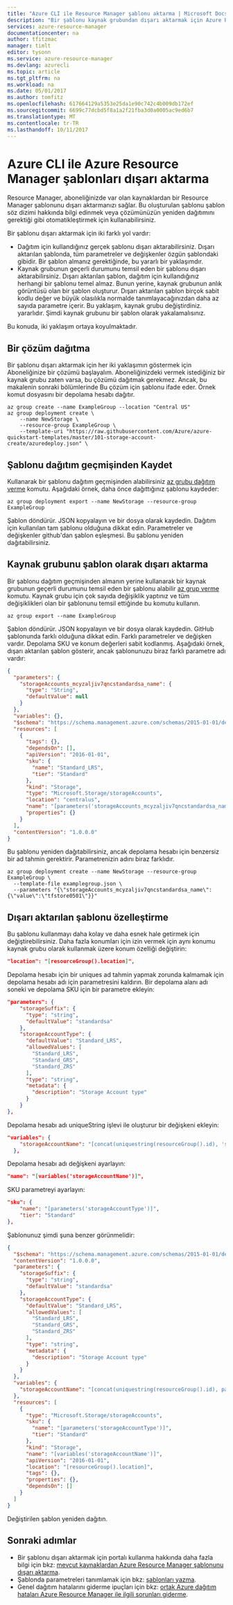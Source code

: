 ```yaml
---
title: "Azure CLI ile Resource Manager şablonu aktarma | Microsoft Docs"
description: "Bir şablonu kaynak grubundan dışarı aktarmak için Azure Resource Manager ve Azure CLI kullanın."
services: azure-resource-manager
documentationcenter: na
author: tfitzmac
manager: timlt
editor: tysonn
ms.service: azure-resource-manager
ms.devlang: azurecli
ms.topic: article
ms.tgt_pltfrm: na
ms.workload: na
ms.date: 05/01/2017
ms.author: tomfitz
ms.openlocfilehash: 617664129a5353e25da1e90c742c4b009db172ef
ms.sourcegitcommit: 6699c77dcbd5f8a1a2f21fba3d0a0005ac9ed6b7
ms.translationtype: MT
ms.contentlocale: tr-TR
ms.lasthandoff: 10/11/2017
---
```

# <a name="export-azure-resource-manager-templates-with-azure-cli"></a>Azure CLI ile Azure Resource Manager şablonları dışarı aktarma

Resource Manager, aboneliğinizde var olan kaynaklardan bir Resource Manager şablonunu dışarı aktarmanızı sağlar. Bu oluşturulan şablonu şablon söz dizimi hakkında bilgi edinmek veya çözümünüzün yeniden dağıtımını gerektiği gibi otomatikleştirmek için kullanabilirsiniz.

Bir şablonu dışarı aktarmak için iki farklı yol vardır:

* Dağıtım için kullandığınız gerçek şablonu dışarı aktarabilirsiniz. Dışarı aktarılan şablonda, tüm parametreler ve değişkenler özgün şablondaki gibidir. Bir şablon almanız gerektiğinde, bu yararlı bir yaklaşımdır.
* Kaynak grubunun geçerli durumunu temsil eden bir şablonu dışarı aktarabilirsiniz. Dışarı aktarılan şablon, dağıtım için kullandığınız herhangi bir şablonu temel almaz. Bunun yerine, kaynak grubunun anlık görüntüsü olan bir şablon oluşturur. Dışarı aktarılan şablon birçok sabit kodlu değer ve büyük olasılıkla normalde tanımlayacağınızdan daha az sayıda parametre içerir. Bu yaklaşım, kaynak grubu değiştirdiniz. yararlıdır. Şimdi kaynak grubunu bir şablon olarak yakalamalısınız.

Bu konuda, iki yaklaşım ortaya koyulmaktadır.

## <a name="deploy-a-solution"></a>Bir çözüm dağıtma

Bir şablonu dışarı aktarmak için her iki yaklaşımın göstermek için Aboneliğinize bir çözümü başlayalım. Aboneliğinizdeki vermek istediğiniz bir kaynak grubu zaten varsa, bu çözümü dağıtmak gerekmez. Ancak, bu makalenin sonraki bölümlerinde Bu çözüm için şablonu ifade eder. Örnek komut dosyasını bir depolama hesabı dağıtır.

```azurecli
az group create --name ExampleGroup --location "Central US"
az group deployment create \
    --name NewStorage \
    --resource-group ExampleGroup \
    --template-uri "https://raw.githubusercontent.com/Azure/azure-quickstart-templates/master/101-storage-account-create/azuredeploy.json" \
```  

## <a name="save-template-from-deployment-history"></a>Şablonu dağıtım geçmişinden Kaydet

Kullanarak bir şablonu dağıtım geçmişinden alabilirsiniz [az grubu dağıtım verme](/cli/azure/group/deployment#export) komutu. Aşağıdaki örnek, daha önce dağıttığınız şablonu kaydeder:

```azurecli
az group deployment export --name NewStorage --resource-group ExampleGroup
```

Şablon döndürür. JSON kopyalayın ve bir dosya olarak kaydedin. Dağıtım için kullanılan tam şablonu olduğuna dikkat edin. Parametreler ve değişkenler github'dan şablon eşleşmesi. Bu şablonu yeniden dağıtabilirsiniz.


## <a name="export-resource-group-as-template"></a>Kaynak grubunu şablon olarak dışarı aktarma

Bir şablonu dağıtım geçmişinden almanın yerine kullanarak bir kaynak grubunun geçerli durumunu temsil eden bir şablonu alabilir [az grup verme](/cli/azure/group#export) komutu. Kaynak grubu için çok sayıda değişiklik yaptınız ve tüm değişiklikleri olan bir şablonunu temsil ettiğinde bu komutu kullanın.

```azurecli
az group export --name ExampleGroup
```

Şablon döndürür. JSON kopyalayın ve bir dosya olarak kaydedin. GitHub şablonunda farklı olduğuna dikkat edin. Farklı parametreler ve değişken vardır. Depolama SKU ve konum değerleri sabit kodlanmış. Aşağıdaki örnek, dışarı aktarılan şablon gösterir, ancak şablonunuzu biraz farklı parametre adı vardır:

```json
{
  "parameters": {
    "storageAccounts_mcyzaljiv7qncstandardsa_name": {
      "type": "String",
      "defaultValue": null
    }
  },
  "variables": {},
  "$schema": "https://schema.management.azure.com/schemas/2015-01-01/deploymentTemplate.json#",
  "resources": [
    {
      "tags": {},
      "dependsOn": [],
      "apiVersion": "2016-01-01",
      "sku": {
        "name": "Standard_LRS",
        "tier": "Standard"
      },
      "kind": "Storage",
      "type": "Microsoft.Storage/storageAccounts",
      "location": "centralus",
      "name": "[parameters('storageAccounts_mcyzaljiv7qncstandardsa_name')]",
      "properties": {}
    }
  ],
  "contentVersion": "1.0.0.0"
}
```

Bu şablonu yeniden dağıtabilirsiniz, ancak depolama hesabı için benzersiz bir ad tahmin gerektirir. Parametrenizin adını biraz farklıdır.

```azurecli
az group deployment create --name NewStorage --resource-group ExampleGroup \
  --template-file examplegroup.json \
  --parameters "{\"storageAccounts_mcyzaljiv7qncstandardsa_name\":{\"value\":\"tfstore0501\"}}"
```

## <a name="customize-exported-template"></a>Dışarı aktarılan şablonu özelleştirme

Bu şablonu kullanmayı daha kolay ve daha esnek hale getirmek için değiştirebilirsiniz. Daha fazla konumları için izin vermek için aynı konumu kaynak grubu olarak kullanmak üzere konum özelliği değiştirin:

```json
"location": "[resourceGroup().location]",
```

Depolama hesabı için bir uniques ad tahmin yapmak zorunda kalmamak için depolama hesabı adı için parametresini kaldırın. Bir depolama alanı adı soneki ve depolama SKU için bir parametre ekleyin:

```json
"parameters": {
    "storageSuffix": {
      "type": "string",
      "defaultValue": "standardsa"
    },
    "storageAccountType": {
      "defaultValue": "Standard_LRS",
      "allowedValues": [
        "Standard_LRS",
        "Standard_GRS",
        "Standard_ZRS"
      ],
      "type": "string",
      "metadata": {
        "description": "Storage Account type"
      }
    }
},
```

Depolama hesabı adı uniqueString işlevi ile oluşturur bir değişkeni ekleyin:

```json
"variables": {
    "storageAccountName": "[concat(uniquestring(resourceGroup().id), 'standardsa')]"
  },
```

Depolama hesabı adı değişkeni ayarlayın:

```json
"name": "[variables('storageAccountName')]",
```

SKU parametreyi ayarlayın:

```json
"sku": {
    "name": "[parameters('storageAccountType')]",
    "tier": "Standard"
},
```

Şablonunuz şimdi şuna benzer görünmelidir:

```json
{
  "$schema": "https://schema.management.azure.com/schemas/2015-01-01/deploymentTemplate.json#",
  "contentVersion": "1.0.0.0",
  "parameters": {
    "storageSuffix": {
      "type": "string",
      "defaultValue": "standardsa"
    },
    "storageAccountType": {
      "defaultValue": "Standard_LRS",
      "allowedValues": [
        "Standard_LRS",
        "Standard_GRS",
        "Standard_ZRS"
      ],
      "type": "string",
      "metadata": {
        "description": "Storage Account type"
      }
    }
  },
  "variables": {
    "storageAccountName": "[concat(uniquestring(resourceGroup().id), parameters('storageSuffix'))]"
  },
  "resources": [
    {
      "type": "Microsoft.Storage/storageAccounts",
      "sku": {
        "name": "[parameters('storageAccountType')]",
        "tier": "Standard"
      },
      "kind": "Storage",
      "name": "[variables('storageAccountName')]",
      "apiVersion": "2016-01-01",
      "location": "[resourceGroup().location]",
      "tags": {},
      "properties": {},
      "dependsOn": []
    }
  ]
}
```

Değiştirilen şablon yeniden dağıtın.

## <a name="next-steps"></a>Sonraki adımlar
* Bir şablonu dışarı aktarmak için portalı kullanma hakkında daha fazla bilgi için bkz: [mevcut kaynaklardan Azure Resource Manager şablonunu dışarı aktarma](resource-manager-export-template.md).
* Şablonda parametreleri tanımlamak için bkz: [şablonları yazma](resource-group-authoring-templates.md#parameters).
* Genel dağıtım hatalarını giderme ipuçları için bkz: [ortak Azure dağıtım hataları Azure Resource Manager ile ilgili sorunları giderme](resource-manager-common-deployment-errors.md).